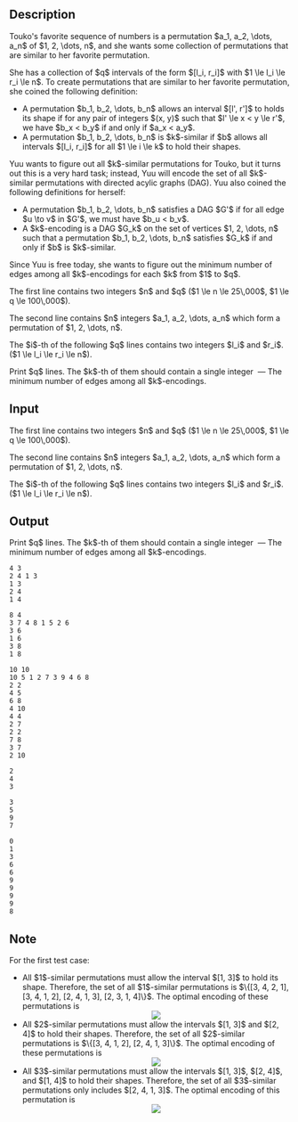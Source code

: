 ## Description

<div><p>Touko's favorite sequence of numbers is a permutation $a_1, a_2, \dots, a_n$ of $1, 2, \dots, n$, and she wants some collection of permutations that are similar to her favorite permutation.</p><p>She has a collection of $q$ intervals of the form $[l_i, r_i]$ with $1 \le l_i \le r_i \le n$. To create permutations that are similar to her favorite permutation, she coined the following definition:</p><ul> <li> A permutation $b_1, b_2, \dots, b_n$ allows an interval $[l', r']$ to <span class="tex-font-style-it">holds its shape</span> if for any pair of integers $(x, y)$ such that $l' \le x &lt; y \le r'$, we have $b_x &lt; b_y$ if and only if $a_x &lt; a_y$. </li><li> A permutation $b_1, b_2, \dots, b_n$ is <span class="tex-font-style-it">$k$-similar</span> if $b$ allows all intervals $[l_i, r_i]$ for all $1 \le i \le k$ to hold their shapes. </li></ul><p>Yuu wants to figure out all $k$-similar permutations for Touko, but it turns out this is a very hard task; instead, Yuu will <span class="tex-font-style-it">encode</span> the set of all $k$-similar permutations with directed acylic graphs (DAG). Yuu also coined the following definitions for herself:</p><ul> <li> A permutation $b_1, b_2, \dots, b_n$ <span class="tex-font-style-it">satisfies</span> a DAG $G'$ if for all edge $u \to v$ in $G'$, we must have $b_u &lt; b_v$. </li><li> A <span class="tex-font-style-it">$k$-encoding</span> is a DAG $G_k$ on the set of vertices $1, 2, \dots, n$ such that a permutation $b_1, b_2, \dots, b_n$ satisfies $G_k$ if and only if $b$ is $k$-similar. </li></ul><p>Since Yuu is free today, she wants to figure out the minimum number of edges among all $k$-encodings for each $k$ from $1$ to $q$.</p></div><div class="input-specification"><p>The first line contains two integers $n$ and $q$ ($1 \le n \le 25\,000$, $1 \le q \le 100\,000$).</p><p>The second line contains $n$ integers $a_1, a_2, \dots, a_n$ which form a permutation of $1, 2, \dots, n$.</p><p>The $i$-th of the following $q$ lines contains two integers $l_i$ and $r_i$. ($1 \le l_i \le r_i \le n$).</p></div><div class="output-specification"><p>Print $q$ lines. The $k$-th of them should contain a single integer &nbsp;— The minimum number of edges among all $k$-encodings.</p></div>

## Input

<p>The first line contains two integers $n$ and $q$ ($1 \le n \le 25\,000$, $1 \le q \le 100\,000$).</p><p>The second line contains $n$ integers $a_1, a_2, \dots, a_n$ which form a permutation of $1, 2, \dots, n$.</p><p>The $i$-th of the following $q$ lines contains two integers $l_i$ and $r_i$. ($1 \le l_i \le r_i \le n$).</p>

## Output

<p>Print $q$ lines. The $k$-th of them should contain a single integer &nbsp;— The minimum number of edges among all $k$-encodings.</p>





```input1
4 3
2 4 1 3
1 3
2 4
1 4
```




```input2
8 4
3 7 4 8 1 5 2 6
3 6
1 6
3 8
1 8
```




```input3
10 10
10 5 1 2 7 3 9 4 6 8
2 2
4 5
6 8
4 10
4 4
2 7
2 2
7 8
3 7
2 10
```




```output1
2
4
3
```




```output2
3
5
9
7
```




```output3
0
1
3
6
6
9
9
9
9
8
```



## Note

<p>For the first test case:</p><ul><li> All $1$-similar permutations must allow the interval $[1, 3]$ to hold its shape. Therefore, the set of all $1$-similar permutations is $\{[3, 4, 2, 1], [3, 4, 1, 2], [2, 4, 1, 3], [2, 3, 1, 4]\}$. The optimal encoding of these permutations is<center> <img class="tex-graphics" src="file://z0vUGyTy.png" style="max-width: 100.0%;max-height: 100.0%;"> </center></li><li> All $2$-similar permutations must allow the intervals $[1, 3]$ and $[2, 4]$ to hold their shapes. Therefore, the set of all $2$-similar permutations is $\{[3, 4, 1, 2], [2, 4, 1, 3]\}$. The optimal encoding of these permutations is<center> <img class="tex-graphics" src="file://Uq5IIEmV.png" style="max-width: 100.0%;max-height: 100.0%;"> </center></li><li> All $3$-similar permutations must allow the intervals $[1, 3]$, $[2, 4]$, and $[1, 4]$ to hold their shapes. Therefore, the set of all $3$-similar permutations only includes $[2, 4, 1, 3]$. The optimal encoding of this permutation is<center> <img class="tex-graphics" src="file://5BkMfW73.png" style="max-width: 100.0%;max-height: 100.0%;"> </center></li></ul>
